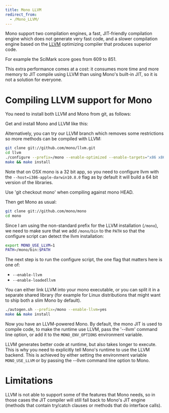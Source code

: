 ```yaml
---
title: Mono LLVM
redirect_from:
  - /Mono_LLVM/
---
```


Mono support two compilation engines, a fast, JIT-friendly compilation
engine which does not generate very fast code, and a slower
compilation engine based on the [LLVM](http://llvm.org/) optimizing compiler that produces
superior code.

For example the SciMark score goes from 609 to 851.

This extra performance comes at a cost: it consumes more time and more
memory to JIT compile using LLVM than using Mono's built-in JIT, so it
is not a solution for everyone.

Compiling LLVM support for Mono
===============================

You need to install both LLVM and Mono from git, as follows:

Get and install Mono and LLVM like this:

Alternatively, you can try our LLVM branch which removes some restrictions so more methods can be compiled with LLVM:

``` bash
git clone git://github.com/mono/llvm.git
cd llvm
./configure --prefix=/mono --enable-optimized --enable-targets="x86 x86_64"
make && make install
```

Note that on OSX mono is a 32 bit app, so you need to configure llvm
with the `--host=i386-apple-darwin10.8.0` flag as by default it will
build a 64 bit version of the libraries.

Use 'git checkout mono' when compiling against mono HEAD.

Then get Mono as usual:

``` bash
git clone git://github.com/mono/mono
cd mono
```

Since I am using the non-standard prefix for the LLVM installation
(`/mono`), we need to make sure that we add `/mono/bin` to the `PATH` so
that the configure script can detect the llvm installation:

``` bash
export MONO_USE_LLVM=1
PATH=/mono/bin:$PATH
```

The next step is to run the configure script, the one flag that matters here is one of:

- `--enable-llvm`
- `--enable-loadedllvm`

You can either link LLVM into your mono executable, or you can split
it in a separate shared library (for example for Linux distributions
that might want to ship both a slim Mono by default).

``` bash
./autogen.sh --prefix=/mono --enable-llvm=yes
make && make install
```

Now you have an LLVM-powered Mono. By default, the mono JIT is used to
compile code, to make the runtime use LLVM, pass the '--llvm' command
line option, or add it to the `MONO_ENV_OPTIONS` environment variable.

LLVM generates better code at runtime, but also takes longer to
execute. This is why you need to explicitly tell Mono's runtime to use
the LLVM backend. This is achieved by either setting the environment
variable `MONO_USE_LLVM` or by passing the --llvm command line option to
Mono.

Limitations
===========

LLVM is not able to support some of the features that Mono needs, so
in those cases the JIT compiler will still fall back to Mono's JIT
engine (methods that contain try/catch clauses or methods that do
interface calls).

